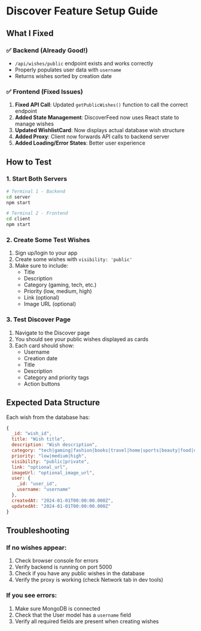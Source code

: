 # Discover Feature Setup Guide

## What I Fixed

### ✅ Backend (Already Good!)
- `/api/wishes/public` endpoint exists and works correctly
- Properly populates user data with `username`
- Returns wishes sorted by creation date

### ✅ Frontend (Fixed Issues)
1. **Fixed API Call**: Updated `getPublicWishes()` function to call the correct endpoint
2. **Added State Management**: DiscoverFeed now uses React state to manage wishes
3. **Updated WishlistCard**: Now displays actual database wish structure
4. **Added Proxy**: Client now forwards API calls to backend server
5. **Added Loading/Error States**: Better user experience

## How to Test

### 1. Start Both Servers
```bash
# Terminal 1 - Backend
cd server
npm start

# Terminal 2 - Frontend  
cd client
npm start
```

### 2. Create Some Test Wishes
1. Sign up/login to your app
2. Create some wishes with `visibility: 'public'`
3. Make sure to include:
   - Title
   - Description
   - Category (gaming, tech, etc.)
   - Priority (low, medium, high)
   - Link (optional)
   - Image URL (optional)

### 3. Test Discover Page
1. Navigate to the Discover page
2. You should see your public wishes displayed as cards
3. Each card should show:
   - Username
   - Creation date
   - Title
   - Description
   - Category and priority tags
   - Action buttons

## Expected Data Structure

Each wish from the database has:
```javascript
{
  _id: "wish_id",
  title: "Wish title",
  description: "Wish description", 
  category: "tech|gaming|fashion|books|travel|home|sports|beauty|food|other",
  priority: "low|medium|high",
  visibility: "public|private",
  link: "optional_url",
  imageUrl: "optional_image_url",
  user: {
    _id: "user_id",
    username: "username"
  },
  createdAt: "2024-01-01T00:00:00.000Z",
  updatedAt: "2024-01-01T00:00:00.000Z"
}
```

## Troubleshooting

### If no wishes appear:
1. Check browser console for errors
2. Verify backend is running on port 5000
3. Check if you have any public wishes in the database
4. Verify the proxy is working (check Network tab in dev tools)

### If you see errors:
1. Make sure MongoDB is connected
2. Check that the User model has a `username` field
3. Verify all required fields are present when creating wishes 